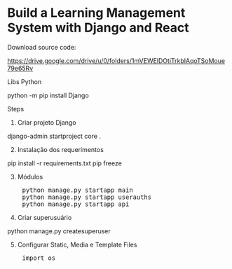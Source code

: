 # Build a Learning Management System with Django and React

Download source code: 

https://drive.google.com/drive/u/0/folders/1mVEWElDOtiTrkbIAqoTSoMoue79e65Rv

Libs Python

python -m pip install Django

Steps

1) Criar projeto Django

django-admin startproject core .

2) Instalação dos requerimentos

pip install -r requirements.txt
pip freeze

3) Módulos

<pre>
    python manage.py startapp main 
    python manage.py startapp userauths
    python manage.py startapp api
</pre>

4) Criar superusuário

python manage.py createsuperuser

5) Configurar Static, Media e Template Files

<pre>
    import os
</pre>

